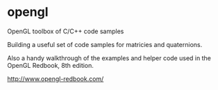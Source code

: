 # opengl
OpenGL toolbox of C/C++ code samples

Building a useful set of code samples for matricies and quaternions.

Also a handy walkthrough of the examples and helper code used in
the OpenGL Redbook, 8th edition.

http://www.opengl-redbook.com/
